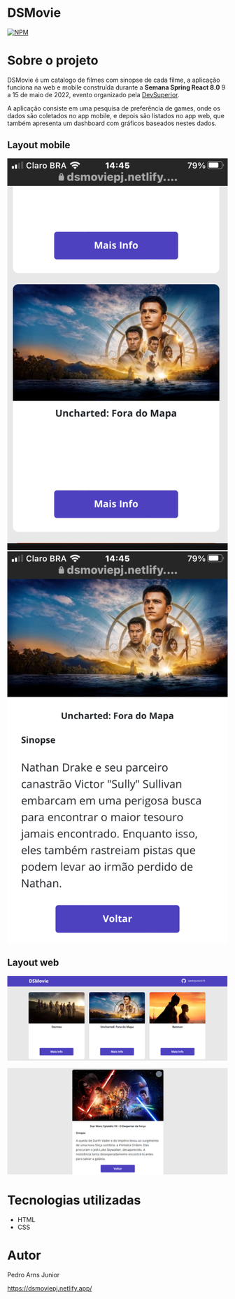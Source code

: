 # DSMovie
[![NPM](https://img.shields.io/npm/l/react)](https://github.com/pedrojunior079/dslist/blob/main/LICENSE)

# Sobre o projeto


DSMovie é um catalogo de filmes com sinopse de cada filme, a aplicação funciona na web e mobile construída durante a **Semana Spring React 8.0** 9 a 15 de maio de 2022, evento organizado pela [DevSuperior](https://devsuperior.com "Site da DevSuperior").

A aplicação consiste em uma pesquisa de preferência de games, onde os dados são coletados no app mobile, e depois são listados no app web, que também apresenta um dashboard com gráficos baseados nestes dados.

## Layout mobile
![Mobile 01](https://github.com/pedrojunior079/assets-imgs/blob/main/mobile/DSMovieMobile01.PNG) ![Mobile 02](https://github.com/pedrojunior079/assets-imgs/blob/main/mobile/DSMovieMobile02.PNG)



## Layout web
![Web 01](https://github.com/pedrojunior079/assets-imgs/blob/main/web/DSMovieWeb01.png)

![Web 02](https://github.com/pedrojunior079/assets-imgs/blob/main/web/DSMovieWeb02.png)

# Tecnologias utilizadas
- HTML
- CSS

# Autor
Pedro Arns Junior

https://dsmoviepj.netlify.app/
